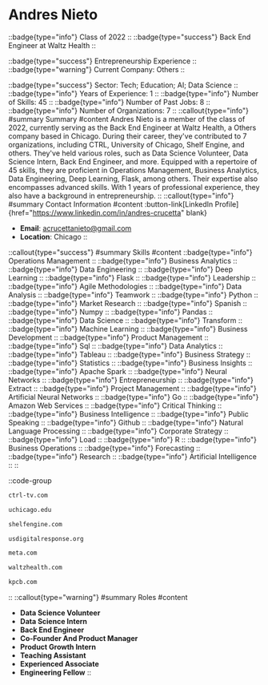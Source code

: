 # Andres Nieto
::badge{type="info"}
Class of 2022
::
::badge{type="success"}
Back End Engineer at Waltz Health
::

::badge{type="success"}
Entrepreneurship Experience
::
::badge{type="warning"}
Current Company: Others
::

::badge{type="success"}
Sector: Tech; Education; AI; Data Science
::
::badge{type="info"}
Years of Experience: 1
::
::badge{type="info"}
Number of Skills: 45
::
::badge{type="info"}
Number of Past Jobs: 8
::
::badge{type="info"}
Number of Organizations: 7
::
::callout{type="info"}
#summary
Summary
#content
Andres Nieto is a member of the class of 2022, currently serving as the Back End Engineer at Waltz Health, a Others company based in Chicago. During their career, they've contributed to 7 organizations, including CTRL, University of Chicago, Shelf Engine, and others. They've held various roles, such as Data Science Volunteer, Data Science Intern, Back End Engineer, and more. Equipped with a repertoire of 45 skills, they are proficient in Operations Management, Business Analytics, Data Engineering, Deep Learning, Flask, among others. Their expertise also encompasses advanced skills. With 1 years of professional experience, they also have a background in entrepreneurship.
::
::callout{type="info"}
#summary
Contact Information
#content
:button-link[LinkedIn Profile]{href="https://www.linkedin.com/in/andres-crucetta" blank}
- **Email**: acrucettanieto@gmail.com
- **Location**: Chicago
::

::callout{type="success"}
#summary
Skills
#content
::badge{type="info"}
Operations Management
::
::badge{type="info"}
Business Analytics
::
::badge{type="info"}
Data Engineering
::
::badge{type="info"}
Deep Learning
::
::badge{type="info"}
Flask
::
::badge{type="info"}
Leadership
::
::badge{type="info"}
Agile Methodologies
::
::badge{type="info"}
Data Analysis
::
::badge{type="info"}
Teamwork
::
::badge{type="info"}
Python
::
::badge{type="info"}
Market Research
::
::badge{type="info"}
Spanish
::
::badge{type="info"}
Numpy
::
::badge{type="info"}
Pandas
::
::badge{type="info"}
Data Science
::
::badge{type="info"}
Transform
::
::badge{type="info"}
Machine Learning
::
::badge{type="info"}
Business Development
::
::badge{type="info"}
Product Management
::
::badge{type="info"}
Sql
::
::badge{type="info"}
Data Analytics
::
::badge{type="info"}
Tableau
::
::badge{type="info"}
Business Strategy
::
::badge{type="info"}
Statistics
::
::badge{type="info"}
Business Insights
::
::badge{type="info"}
Apache Spark
::
::badge{type="info"}
Neural Networks
::
::badge{type="info"}
Entrepreneurship
::
::badge{type="info"}
Extract
::
::badge{type="info"}
Project Management
::
::badge{type="info"}
Artificial Neural Networks
::
::badge{type="info"}
Go
::
::badge{type="info"}
Amazon Web Services
::
::badge{type="info"}
Critical Thinking
::
::badge{type="info"}
Business Intelligence
::
::badge{type="info"}
Public Speaking
::
::badge{type="info"}
Github
::
::badge{type="info"}
Natural Language Processing
::
::badge{type="info"}
Corporate Strategy
::
::badge{type="info"}
Load
::
::badge{type="info"}
R
::
::badge{type="info"}
Business Operations
::
::badge{type="info"}
Forecasting
::
::badge{type="info"}
Research
::
::badge{type="info"}
Artificial Intelligence
::
::

::code-group
```bash [CTRL]
ctrl-tv.com
```
```bash [University of Chicago]
uchicago.edu
```
```bash [Shelf Engine]
shelfengine.com
```
```bash [U.S. Digital Response]
usdigitalresponse.org
```
```bash [Meta]
meta.com
```
```bash [Waltz Health]
waltzhealth.com
```
```bash [Kleiner Perkins Caufield & Byers]
kpcb.com
```
::
::callout{type="warning"}
#summary
Roles
#content
- **Data Science Volunteer**
- **Data Science Intern**
- **Back End Engineer**
- **Co-Founder And Product Manager**
- **Product Growth Intern**
- **Teaching Assistant**
- **Experienced Associate**
- **Engineering Fellow**
::

